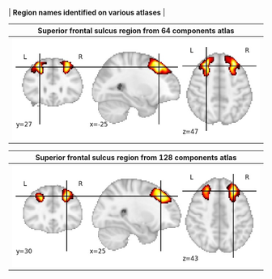| **Region names identified on various atlases** |

| Superior frontal sulcus region from 64 components atlas |
|:---:|
| ![Component 64](../64/final/0.jpg "From component 64: Superior frontal sulcus") |  

| Superior frontal sulcus region from 128 components atlas |
|:---:|
| ![Component 128](../128/final/8.jpg "From component 128: Superior frontal sulcus") |
